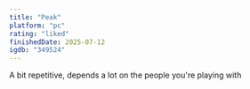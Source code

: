```yaml
---
title: "Peak"
platform: "pc"
rating: "liked"
finishedDate: 2025-07-12
igdb: "349524"
---
```


A bit repetitive, depends a lot on the people you're playing with
